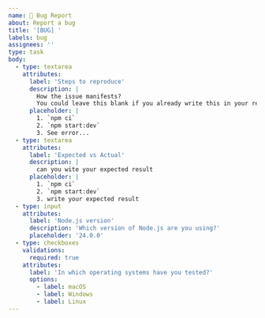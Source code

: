 ```yaml
---
name: 🐛 Bug Report
about: Report a bug
title: '[BUG] '
labels: bug
assignees: ''
type: task
body:
  - type: textarea
    attributes:
      label: 'Steps to reproduce'
      description: |
        How the issue manifests?
        You could leave this blank if you already write this in your reproduction code
      placeholder: |
        1. `npm ci`
        2. `npm start:dev`
        3. See error...
  - type: textarea
    attributes:
      label: 'Expected vs Actual'
      description: |
        can you wite your expected result
      placeholder: |
        1. `npm ci`
        2. `npm start:dev`
        3. write your expected result
  - type: input
    attributes:
      label: 'Node.js version'
      description: 'Which version of Node.js are you using?'
      placeholder: '24.0.0'
  - type: checkboxes
    validations:
      required: true
    attributes:
      label: 'In which operating systems have you tested?'
      options:
        - label: macOS
        - label: Windows
        - label: Linux
---
```

